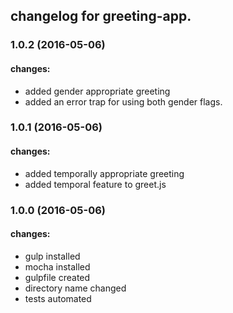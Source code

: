 ## changelog for greeting-app.

### 1.0.2 (2016-05-06)

#### changes:
  - added gender appropriate greeting
  - added an error trap for using both gender flags.

### 1.0.1 (2016-05-06)

#### changes:
  - added temporally appropriate greeting
  - added temporal feature to greet.js

### 1.0.0 (2016-05-06)

#### changes:
  - gulp installed
  - mocha installed
  - gulpfile created
  - directory name changed
  - tests automated




<!---

Template for new additions.

### 1.0.0 (2016-05-06)

#### changes:
  -
#### features:
  -  
#### bugfixes:

-->
